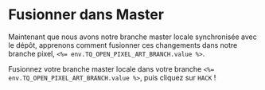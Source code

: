 # Fusionner dans Master

Maintenant que nous avons notre branche master locale synchronisée avec le dépôt, apprenons comment fusionner ces changements dans notre branche pixel, `<%= env.TQ_OPEN_PIXEL_ART_BRANCH.value %>`.

Fusionnez votre branche master locale dans votre branche `<%= env.TQ_OPEN_PIXEL_ART_BRANCH.value %>`, puis cliquez sur `HACK` !
